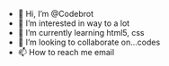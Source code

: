 - 👋 Hi, I’m @Codebrot
- 👀 I’m interested in way to a lot 
- 🌱 I’m currently learning html5, css
- 💞️ I’m looking to collaborate on...codes
- 📫 How to reach me email

<!---
Codebrot/Codebrot is a ✨ special ✨ repository because its `README.md` (this file) appears on your GitHub profile.
You can click the Preview link to take a look at your changes.
--->
